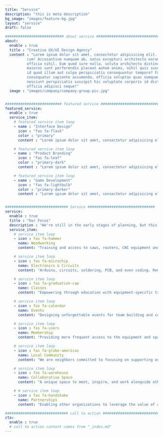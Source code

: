 ```yaml
---
title: "Service"
description: "this is meta description"
bg_image: "images/feature-bg.jpg"
layout: "service"
draft: false

########################### about service #############################
about:
  enable : true
  title : "Creative UX/UI Design Agency"
  content : "Lorem ipsum dolor sit amet, consectetur adipisicing elit. Voluptate soluta corporis odit, optio
          cum! Accusantium numquam ab, natus excepturi architecto earum ipsa aliquam, illum, omnis rerum, eveniet
          officia nihil. Eum quod iure nulla, soluta architecto distinctio. Nesciunt odio ullam expedita, neque fugit
          maiores sunt perferendis placeat autem animi, nihil quis suscipit quibusdam ut reiciendis doloribus natus nemo
          id quod illum aut culpa perspiciatis consequuntur tempore? Facilis nam vitae iure quisquam eius harum
          consequatur sapiente assumenda, officia voluptas quas numquam placeat, alias molestias nisi laudantium
          nesciunt perspiciatis suscipit hic voluptate corporis id distinctio earum. Dolor reprehenderit fuga dolore
          officia adipisci neque!"
  image : "images/company/company-group-pic.jpg"


########################## featured service ############################
featured_service:
  enable : true
  service_item:
    # featured service item loop
    - name : "Interface Design"
      icon : "fas fa-flask"
      color : "primary"
      content : "Lorem ipsum dolor sit amet, consectetur adipisicing elit. Saepe enim impedit repudiandae omnis est temporibus."

    # featured service item loop
    - name : "Product Branding"
      icon : "fas fa-leaf"
      color : "primary-dark"
      content : "Lorem ipsum dolor sit amet, consectetur adipisicing elit. Saepe enim impedit repudiandae omnis est temporibus."

    # featured service item loop
    - name : "Game Development"
      icon : "fas fa-lightbulb"
      color : "primary-darker"
      content : "Lorem ipsum dolor sit amet, consectetur adipisicing elit. Saepe enim impedit repudiandae omnis est temporibus."


############################# Service ###############################
service:
  enable : true
  title : "Our Focus"
  description : "We're still in the early stages of planning, but this is what we're focused on."
  service_item:
    # service item loop
    - icon : fas fa-hammer
      name: Woodworking
      content: "Training and access to saws, routers, CNC equipment and other tools you'd find in a professional woodshop."

    # service item loop
    - icon : fas fa-microchip
      name: Electronics & Circuits
      content: "Arduino, circuits, soldering, PCB, and even coding. Removing the mystery of how electronics work."

    # service item loop
    - icon : fas fa-graduation-cap
      name: Classes
      content: "Empowering through education with equipment-specific training and guided projects."

    # service item loop
    - icon : fas fa-calendar
      name: Events
      content: "Designing unforgettable events for team building and community engagement."

    # service item loop
    - icon : fas fa-users
      name: Membership
      content: "Providing more frequent access to the equipment and space for those who always have more projects to make."

    # service item loop
    - icon : fas fa-globe-americas
      name: Local Community
      content: "We are neighbors committed to focusing on supporting our local community."

    # service item loop
    - icon : fas fa-warehouse
      name: Collaborative Space
      content: "A unique space to meet, inspire, and work alongside other creators."

    # # service item loop
    - icon : fas fa-handshake
      name: Partnerships
      content: "Enabling other organizations to leverage the value of a maker community."

############################# call to action #################################
cta:
  enable : true
  # call to action content comes from "_index.md"
---
```

